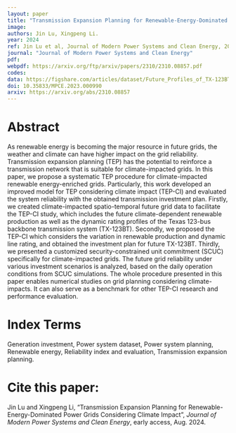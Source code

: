 ```yaml
---
layout: paper
title: "Transmission Expansion Planning for Renewable-Energy-Dominated Power Grids Considering Climate Impact"
image: 
authors: Jin Lu, Xingpeng Li.
year: 2024
ref: Jin Lu et al, Journal of Modern Power Systems and Clean Energy, 2024. 
journal: "Journal of Modern Power Systems and Clean Energy"
pdf: 
webpdf: https://arxiv.org/ftp/arxiv/papers/2310/2310.08857.pdf
codes: 
data: https://figshare.com/articles/dataset/Future_Profiles_of_TX-123BT/22266991
doi: 10.35833/MPCE.2023.000990
arxiv: https://arxiv.org/abs/2310.08857
---
```


# Abstract
As renewable energy is becoming the major resource in future grids, the weather and climate can have higher impact on the grid reliability. Transmission expansion planning (TEP) has the potential to reinforce a transmission network that is suitable for climate-impacted grids. In this paper, we propose a systematic TEP procedure for climate-impacted renewable energy-enriched grids. Particularly, this work developed an improved model for TEP considering climate impact (TEP-CI) and evaluated the system reliability with the obtained transmission investment plan. Firstly, we created climate-impacted spatio-temporal future grid data to facilitate the TEP-CI study, which includes the future climate-dependent renewable production as well as the dynamic rating profiles of the Texas 123-bus backbone transmission system (TX-123BT). Secondly, we proposed the TEP-CI which considers the variation in renewable production and dynamic line rating, and obtained the investment plan for future TX-123BT. Thirdly, we presented a customized security-constrained unit commitment (SCUC) specifically for climate-impacted grids. The future grid reliability under various investment scenarios is analyzed, based on the daily operation conditions from SCUC simulations. The whole procedure presented in this paper enables numerical studies on grid planning considering climate-impacts. It can also serve as a benchmark for other TEP-CI research and performance evaluation. 

# Index Terms
Generation investment, Power system dataset, Power system planning, Renewable energy, Reliability index and evaluation, Transmission expansion planning.

# Cite this paper:
Jin Lu and Xingpeng Li, “Transmission Expansion Planning for Renewable-Energy-Dominated Power Grids Considering Climate Impact”, *Journal of Modern Power Systems and Clean Energy*, early access, Aug. 2024.
